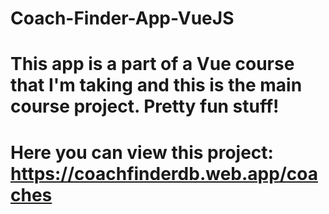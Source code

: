 # Coach-Finder-App-VueJS
# This app is a part of a Vue course that I'm taking and this is the main course project. Pretty fun stuff!
# Here you can view this project: https://coachfinderdb.web.app/coaches
